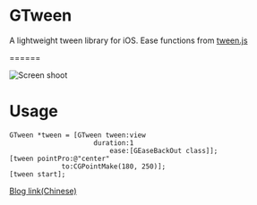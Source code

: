 GTween
======

A lightweight tween library for iOS. Ease functions from [tween.js](https://github.com/sole/tween.js)

======

![Screen shoot](http://i1368.photobucket.com/albums/ag167/dbsGen/gifs_zps6ea64ac6.gif)

Usage
=======

    GTween *tween = [GTween tween:view
                         duration:1
                             ease:[GEaseBackOut class]];
    [tween pointPro:@"center"
                 to:CGPointMake(180, 250)];
    [tween start];

[Blog link(Chinese)](http://zhaorenzhi.cn/articles/53d5256961192cd8c9000004)
